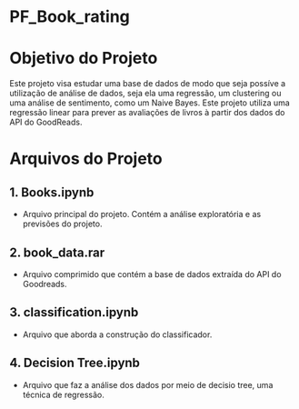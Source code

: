 # PF_Book_rating

# Objetivo do Projeto
Este projeto visa estudar uma base de dados de modo que seja possíve a utilização de análise de dados, seja ela uma regressão, um clustering ou uma análise de sentimento, como um Naive Bayes. Este projeto utiliza uma regressão linear para prever as avaliações de livros à partir dos dados do API do GoodReads.

# Arquivos do Projeto

## 1. Books.ipynb
- Arquivo principal do projeto. Contém a análise exploratória e as previsões do projeto.

## 2. book_data.rar
- Arquivo comprimido que contém a base de dados extraída do API do Goodreads. 

## 3. classification.ipynb
- Arquivo que aborda a construção do classificador.

## 4. Decision Tree.ipynb
- Arquivo que faz a análise dos dados por meio de decisio tree, uma técnica de regressão.

